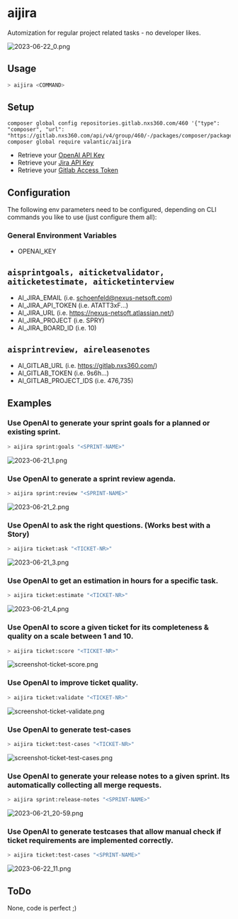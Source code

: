 # aijira
Automization for regular project related tasks - no developer likes.

![2023-06-22_0.png](assets/2023-06-22_0.png)

## Usage
```bash
> aijira <COMMAND>
```

## Setup
```
composer global config repositories.gitlab.nxs360.com/460 '{"type": "composer", "url": "https://gitlab.nxs360.com/api/v4/group/460/-/packages/composer/packages.json"}'
composer global require valantic/aijira
```

- Retrieve your [OpenAI API Key](https://platform.openai.com/account/api-keys)
- Retrieve your [Jira API Key](https://id.atlassian.com/manage-profile/security/api-tokens)
- Retrieve your [Gitlab Access Token](https://gitlab.nxs360.com/-/profile/personal_access_tokens)

## Configuration
The following env parameters need to be configured, depending on CLI commands you like to use (just configure them all):

### General Environment Variables
- OPENAI_KEY
## `aisprintgoals, aiticketvalidator, aiticketestimate, aiticketinterview`
- AI_JIRA_EMAIL (i.e. schoenfeld@nexus-netsoft.com)
- AI_JIRA_API_TOKEN (i.e. ATATT3xF...)
- AI_JIRA_URL (i.e. https://nexus-netsoft.atlassian.net/)
- AI_JIRA_PROJECT (i.e. SPRY)
- AI_JIRA_BOARD_ID (i.e. 10)
## `aisprintreview, aireleasenotes`
- AI_GITLAB_URL (i.e. https://gitlab.nxs360.com/)
- AI_GITLAB_TOKEN (i.e. 9s6h...)
- AI_GITLAB_PROJECT_IDS (i.e. 476,735)

## Examples

### Use OpenAI to generate your sprint goals for a planned or existing sprint.
```bash
> aijira sprint:goals "<SPRINT-NAME>"
```

![2023-06-21_1.png](assets/2023-06-21_1.png)

### Use OpenAI to generate a sprint review agenda.
```bash
> aijira sprint:review "<SPRINT-NAME>"
```

![2023-06-21_2.png](assets/2023-06-21_2.png)

### Use OpenAI to ask the right questions. (Works best with a Story)
```bash
> aijira ticket:ask "<TICKET-NR>"
```

![2023-06-21_3.png](assets/2023-06-21_3.png)

### Use OpenAI to get an estimation in hours for a specific task.
```bash
> aijira ticket:estimate "<TICKET-NR>"
```

![2023-06-21_4.png](assets/2023-06-21_4.png)

### Use OpenAI to score a given ticket for its completeness & quality on a scale between 1 and 10.
```bash
> aijira ticket:score "<TICKET-NR>"
```

![screenshot-ticket-score.png](assets/screenshot-ticket-score.png)

### Use OpenAI to improve ticket quality.
```bash
> aijira ticket:validate "<TICKET-NR>"
```

![screenshot-ticket-validate.png](assets/screenshot-ticket-validate.png)

### Use OpenAI to generate test-cases
```bash
> aijira ticket:test-cases "<TICKET-NR>"
```

![screenshot-ticket-test-cases.png](assets/screenshot-ticket-test-cases.png)

### Use OpenAI to generate your release notes to a given sprint. Its automatically collecting all merge requests.
```bash
> aijira sprint:release-notes "<SPRINT-NAME>"
```

![2023-06-21_20-59.png](assets/2023-06-21_20-59.png)

### Use OpenAI to generate testcases that allow manual check if ticket requirements are implemented correctly.
```bash
> aijira ticket:test-cases "<SPRINT-NAME>"
```

![2023-06-22_11.png](assets/2023-06-22_11.png)

## ToDo
None, code is perfect ;)
